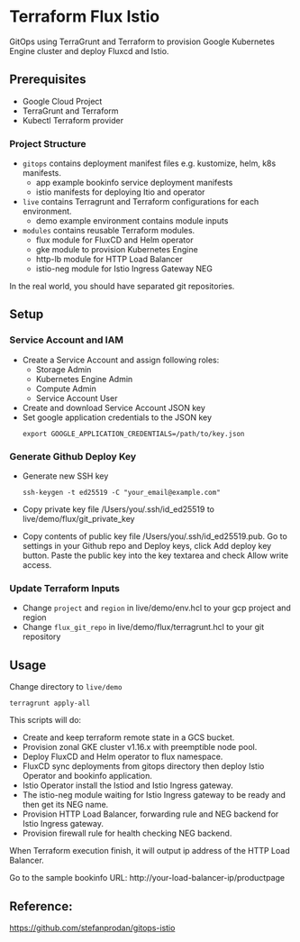 # Terraform Flux Istio

GitOps using TerraGrunt and Terraform to provision Google Kubernetes Engine cluster and deploy Fluxcd and Istio.

## Prerequisites

- Google Cloud Project
- TerraGrunt and Terraform
- Kubectl Terraform provider

### Project Structure

- `gitops` contains deployment manifest files e.g. kustomize, helm, k8s manifests.
   - app example bookinfo service deployment manifests
   - istio manifests for deploying Itio and operator
- `live` contains Terragrunt and Terraform configurations for each environment.
   - demo example environment contains module inputs
- `modules` contains reusable Terraform modules.
   - flux module for FluxCD and Helm operator
   - gke module to provision Kubernetes Engine
   - http-lb module for HTTP Load Balancer
   - istio-neg module for Istio Ingress Gateway NEG

In the real world, you should have separated git repositories.

## Setup

### Service Account and IAM

- Create a Service Account and assign following roles:
  - Storage Admin
  - Kubernetes Engine Admin
  - Compute Admin
  - Service Account User
- Create and download Service Account JSON key
- Set google application credentials to the JSON key
    ```
    export GOOGLE_APPLICATION_CREDENTIALS=/path/to/key.json
    ```

### Generate Github Deploy Key

- Generate new SSH key
    ```
    ssh-keygen -t ed25519 -C "your_email@example.com"
    ```

- Copy private key file /Users/you/.ssh/id_ed25519 to live/demo/flux/git_private_key

- Copy contents of public key file /Users/you/.ssh/id_ed25519.pub. 
  Go to settings in your Github repo and Deploy keys, click Add deploy key button.
  Paste the public key into the key textarea and check Allow write access.
 
### Update Terraform Inputs

- Change `project` and `region` in live/demo/env.hcl to your gcp project and region
- Change `flux_git_repo` in live/demo/flux/terragrunt.hcl to your git repository

## Usage

Change directory to `live/demo`
```
terragrunt apply-all
```

This scripts will do:
- Create and keep terraform remote state in a GCS bucket.
- Provision zonal GKE cluster v1.16.x with preemptible node pool.
- Deploy FluxCD and Helm operator to flux namespace.
- FluxCD sync deployments from gitops directory then deploy Istio Operator and bookinfo application.
- Istio Operator install the Istiod and Istio Ingress gateway.
- The istio-neg module waiting for Istio Ingress gateway to be ready and then get its NEG name.
- Provision HTTP Load Balancer, forwarding rule and NEG backend for Istio Ingress gateway.
- Provision firewall rule for health checking NEG backend.

When Terraform execution finish, it will output ip address of the HTTP Load Balancer.

Go to the sample bookinfo URL:
http://your-load-balancer-ip/productpage

## Reference:

https://github.com/stefanprodan/gitops-istio
